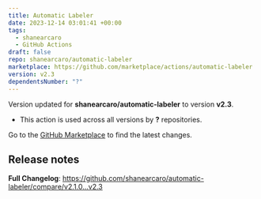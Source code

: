 ```yaml
---
title: Automatic Labeler
date: 2023-12-14 03:01:41 +00:00
tags:
  - shanearcaro
  - GitHub Actions
draft: false
repo: shanearcaro/automatic-labeler
marketplace: https://github.com/marketplace/actions/automatic-labeler
version: v2.3
dependentsNumber: "?"
---
```



Version updated for **shanearcaro/automatic-labeler** to version **v2.3**.
- This action is used across all versions by **?** repositories.

Go to the [GitHub Marketplace](https://github.com/marketplace/actions/automatic-labeler) to find the latest changes.

## Release notes

**Full Changelog**: https://github.com/shanearcaro/automatic-labeler/compare/v2.1.0...v2.3
